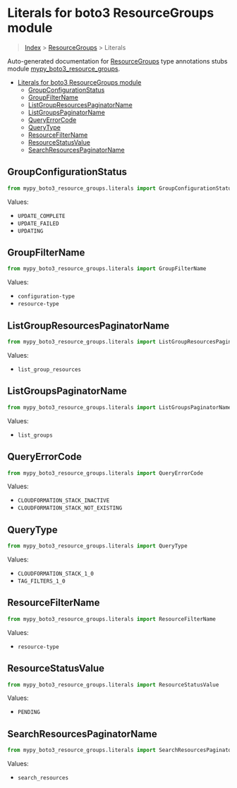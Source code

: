 # Literals for boto3 ResourceGroups module

> [Index](../README.md) > [ResourceGroups](./README.md) > Literals

Auto-generated documentation for [ResourceGroups](https://boto3.amazonaws.com/v1/documentation/api/latest/reference/services/resource-groups.html#ResourceGroups)
type annotations stubs module [mypy_boto3_resource_groups](https://pypi.org/project/mypy-boto3-resource-groups/).

- [Literals for boto3 ResourceGroups module](#literals-for-boto3-resourcegroups-module)
  - [GroupConfigurationStatus](#groupconfigurationstatus)
  - [GroupFilterName](#groupfiltername)
  - [ListGroupResourcesPaginatorName](#listgroupresourcespaginatorname)
  - [ListGroupsPaginatorName](#listgroupspaginatorname)
  - [QueryErrorCode](#queryerrorcode)
  - [QueryType](#querytype)
  - [ResourceFilterName](#resourcefiltername)
  - [ResourceStatusValue](#resourcestatusvalue)
  - [SearchResourcesPaginatorName](#searchresourcespaginatorname)

## GroupConfigurationStatus

```python
from mypy_boto3_resource_groups.literals import GroupConfigurationStatus
```

Values:

- `UPDATE_COMPLETE`
- `UPDATE_FAILED`
- `UPDATING`

## GroupFilterName

```python
from mypy_boto3_resource_groups.literals import GroupFilterName
```

Values:

- `configuration-type`
- `resource-type`

## ListGroupResourcesPaginatorName

```python
from mypy_boto3_resource_groups.literals import ListGroupResourcesPaginatorName
```

Values:

- `list_group_resources`

## ListGroupsPaginatorName

```python
from mypy_boto3_resource_groups.literals import ListGroupsPaginatorName
```

Values:

- `list_groups`

## QueryErrorCode

```python
from mypy_boto3_resource_groups.literals import QueryErrorCode
```

Values:

- `CLOUDFORMATION_STACK_INACTIVE`
- `CLOUDFORMATION_STACK_NOT_EXISTING`

## QueryType

```python
from mypy_boto3_resource_groups.literals import QueryType
```

Values:

- `CLOUDFORMATION_STACK_1_0`
- `TAG_FILTERS_1_0`

## ResourceFilterName

```python
from mypy_boto3_resource_groups.literals import ResourceFilterName
```

Values:

- `resource-type`

## ResourceStatusValue

```python
from mypy_boto3_resource_groups.literals import ResourceStatusValue
```

Values:

- `PENDING`

## SearchResourcesPaginatorName

```python
from mypy_boto3_resource_groups.literals import SearchResourcesPaginatorName
```

Values:

- `search_resources`
